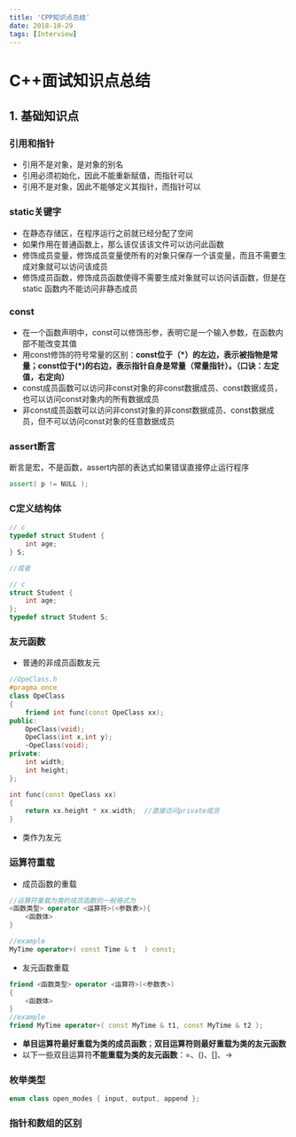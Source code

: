 ```yaml
---
title: 'CPP知识点总结'
date: 2018-10-29
tags: [Interview]
---
```


# C++面试知识点总结
<!--more-->
## 1. 基础知识点

### 引用和指针

- 引用不是对象，是对象的别名
- 引用必须初始化，因此不能重新赋值，而指针可以
- 引用不是对象，因此不能够定义其指针，而指针可以

### static关键字

- 在静态存储区，在程序运行之前就已经分配了空间
- 如果作用在普通函数上，那么该仅该该文件可以访问此函数
- 修饰成员变量，修饰成员变量使所有的对象只保存一个该变量，而且不需要生成对象就可以访问该成员
- 修饰成员函数，修饰成员函数使得不需要生成对象就可以访问该函数，但是在 static 函数内不能访问非静态成员

### const

- 在一个函数声明中，const可以修饰形参，表明它是一个输入参数，在函数内部不能改变其值
- 用const修饰的符号常量的区别：**const位于（\*）的左边，表示被指物是常量；const位于(*)的右边，表示指针自身是常量（常量指针）。（口诀：左定值，右定向）**
- const成员函数可以访问非const对象的非const数据成员、const数据成员，也可以访问const对象内的所有数据成员
- 非const成员函数可以访问非const对象的非const数据成员、const数据成员，但不可以访问const对象的任意数据成员

### assert断言

断言是宏，不是函数，assert内部的表达式如果错误直接停止运行程序

```c++
assert( p != NULL );
```

### C定义结构体

```c
// c
typedef struct Student {
    int age; 
} S;

//或者

// c
struct Student { 
    int age; 
};
typedef struct Student S;
```

### 友元函数

- 普通的非成员函数友元

```c++
//OpeClass.h
#pragma once
class OpeClass
{
	friend int func(const OpeClass xx);
public:
	OpeClass(void);
	OpeClass(int x,int y);
	~OpeClass(void);
private:
	int width;
	int height;
};

int func(const OpeClass xx)
{
	return xx.height * xx.width;  //直接访问private成员
}
```

- 类作为友元

### 运算符重载

- 成员函数的重载

```c++
//运算符重载为类的成员函数的一般格式为
<函数类型> operator <运算符>(<参数表>){
    <函数体>
}

//example
MyTime operator+( const Time & t  ) const;
```

- 友元函数重载

```c++
friend <函数类型> operator <运算符>(<参数表>)
{
    <函数体>
}
//example
friend MyTime operator+( const MyTime & t1, const MyTime & t2 );
```

- **单目运算符最好重载为类的成员函数**；**双目运算符则最好重载为类的友元函数**
- 以下一些双目运算符**不能重载为类的友元函数**：=、()、[]、->

### 枚举类型

```c++
enum class open_modes { input, output, append };
```

### 指针和数组的区别

